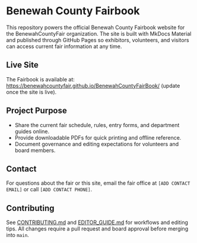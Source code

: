 # Benewah County Fairbook

This repository powers the official Benewah County Fairbook website for the BenewahCountyFair organization. The site is built with MkDocs Material and published through GitHub Pages so exhibitors, volunteers, and visitors can access current fair information at any time.

## Live Site
The Fairbook is available at: <https://benewahcountyfair.github.io/BenewahCountyFairBook/> (update once the site is live).

## Project Purpose
- Share the current fair schedule, rules, entry forms, and department guides online.
- Provide downloadable PDFs for quick printing and offline reference.
- Document governance and editing expectations for volunteers and board members.

## Contact
For questions about the fair or this site, email the fair office at `[ADD CONTACT EMAIL]` or call `[ADD CONTACT PHONE]`.

## Contributing
See [CONTRIBUTING.md](CONTRIBUTING.md) and [EDITOR_GUIDE.md](EDITOR_GUIDE.md) for workflows and editing tips. All changes require a pull request and board approval before merging into `main`.
